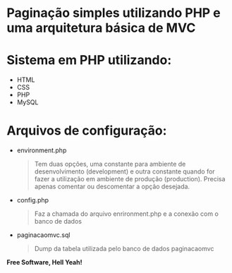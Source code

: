 # Paginação simples utilizando PHP e uma arquitetura básica de MVC

# Sistema em PHP utilizando:

  - HTML
  - CSS
  - PHP
  - MySQL

# Arquivos de configuração:

  - environment.php
    > Tem duas opções, uma constante para ambiente de desenvolvimento (development) e outra constante quando for fazer a utilização em ambiente de produção (production).
    > Precisa apenas comentar ou descomentar a opção desejada.
  - config.php
    > Faz a chamada do arquivo enrironment.php e a conexão com o banco de dados
- paginacaomvc.sql
    > Dump da tabela utilizada pelo banco de dados paginacaomvc

**Free Software, Hell Yeah!**




